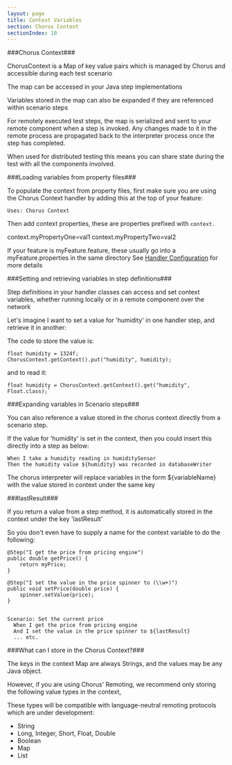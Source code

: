 ```yaml
---
layout: page
title: Context Variables
section: Chorus Context
sectionIndex: 10
---
```


###Chorus Context###

ChorusContext is a Map of key value pairs which is managed by Chorus and accessible during each test scenario

The map can be accessed in your Java step implementations

Variables stored in the map can also be expanded if they are referenced within scenario steps

For remotely executed test steps, the map is serialized and sent to your remote component when a step is invoked.
Any changes made to it in the remote process are propagated back to the interpreter process once the step has completed.

When used for distributed testing this means you can share state during the test with all the components involved.

###Loading variables from property files###

To populate the context from property files, first make sure you are using the Chorus Context handler by adding this at the top of your feature:

    Uses: Chorus Context

Then add context properties, these are properties prefixed with `context.`

context.myPropertyOne=val1
context.myPropertyTwo=val2

If your feature is myFeature.feature, these usually go into a myFeature.properties in the same directory
See [Handler Configuration](/pages/Handlers/HandlerConfiguration) for more details


###Setting and retrieving variables in step definitions###

Step definitions in your handler classes can access and set context variables, whether running locally or in a remote component over the network

Let's imagine I want to set a value for 'humidity' in one handler step, and retrieve it in another:

The code to store the value is:

    float humidity = 1324f;
    ChorusContext.getContext().put("humidity", humidity);

and to read it:

    float humidity = ChorusContext.getContext().get("humidity", Float.class);`


###Expanding variables in Scenario steps###

You can also reference a value stored in the chorus context directly from a scenario step.

If the value for 'humidity' is set in the context, then you could insert this directly into a step as below:

    When I take a humidity reading in humiditySensor
    Then the humidity value ${humidity} was recorded in databaseWriter

The chorus interpreter will replace variables in the form ${variableName} with the value stored in context under the same key


###lastResult###

If you return a value from a step method, it is automatically stored in the context under the key 'lastResult'

So you don't even have to supply a name for the context variable to do the following:

    @Step("I get the price from pricing engine")
    public double getPrice() {
        return myPrice;
    }

    @Step("I set the value in the price spinner to (\\w+)")
    public void setPrice(double price) {
        spinner.setValue(price);
    }


    Scenario: Set the current price
      When I get the price from pricing engine
      And I set the value in the price spinner to ${lastResult}
      ... etc.


###What can I store in the Chorus Context?###

The keys in the context Map are always Strings, and the values may be any Java object.

However, if you are using Chorus' Remoting, we recommend only storing the following value types in the context,

These types will be compatible with language-neutral remoting protocols which are under development:

* String
* Long, Integer, Short, Float, Double
* Boolean
* Map
* List
